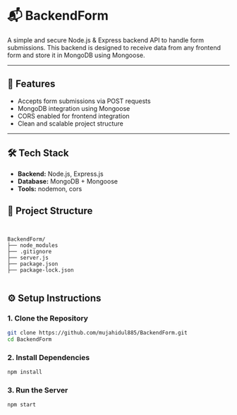 # 📬 BackendForm

A simple and secure Node.js & Express backend API to handle form submissions. This backend is designed to receive data from any frontend form and store it in MongoDB using Mongoose.

---

## 🚀 Features

- Accepts form submissions via POST requests
- MongoDB integration using Mongoose
- CORS enabled for frontend integration
- Clean and scalable project structure

---

## 🛠️ Tech Stack

- **Backend:** Node.js, Express.js
- **Database:** MongoDB + Mongoose
- **Tools:**  nodemon, cors


## 📁 Project Structure
```


BackendForm/
├── node_modules
├── .gitignore 
├── server.js
├── package.json
├── package-lock.json


```

## ⚙️ Setup Instructions

### 1. Clone the Repository

```bash
git clone https://github.com/mujahidul885/BackendForm.git
cd BackendForm
```

### 2. Install Dependencies

```bash
npm install
```
### 3. Run the Server

```bash
npm start
```





